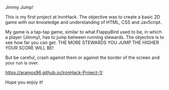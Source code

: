 Jimmy Jump!

This is my first project at IronHack. The objective was to create a basic 2D game with our knowledge and understanding of HTML, CSS and JavScript.

My game is a tap-tap game, similar to what FlappyBird used to be, in which a player (Jimmy), has to jump between running stewards. The objective is to see how far you can get. THE MORE STEWARDS YOU JUMP THE HIGHER YOUR SCORE WILL BE!

But be careful, crash against them or against the border of the screen and your run is over.

https://aramos96.github.io/IronHack-Project-1/

Hope you enjoy it!
